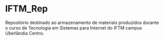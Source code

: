 # IFTM_Rep
Repositório destinado ao armazenamento de materiais produzidos durante o curso de Tecnologia em Sistemas para Internet do IFTM campus Uberlândia Centro.
